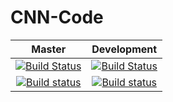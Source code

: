 # CNN-Code
Master | Development
:---:  | :---:
[![Build Status](https://travis-ci.org/IDPA-2016-NEAT-CNN/CNN-Code.svg?branch=master)](https://travis-ci.org/IDPA-2016-NEAT-CNN/CNN-Code) | [![Build Status](https://travis-ci.org/IDPA-2016-NEAT-CNN/CNN-Code.svg?branch=development)](https://travis-ci.org/IDPA-2016-NEAT-CNN/CNN-Code)
[![Build status](https://ci.appveyor.com/api/projects/status/f1h0ottlvb21b6p0/branch/master?svg=true)](https://ci.appveyor.com/project/STJEREM/cnn-code/branch/master) | [![Build status](https://ci.appveyor.com/api/projects/status/f1h0ottlvb21b6p0/branch/development?svg=true)](https://ci.appveyor.com/project/STJEREM/cnn-code/branch/development)

